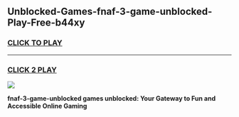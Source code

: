 
## Unblocked-Games-fnaf-3-game-unblocked-Play-Free-b44xy
<h3>
<a href="https://premium76.site?title=fnaf-3-game-unblocked&ref=20M">CLICK TO PLAY</a></h3>
<hr>

<h3>
<a href="https://premium76.site?title=fnaf-3-game-unblocked&ref=20M">CLICK 2 PLAY</a>
  
</h3>

<a href="https://premium76.site?title=fnaf-3-game-unblocked&ref=19M"><img src="https://clearcache.store/games.png"></a>


**fnaf-3-game-unblocked games unblocked: Your Gateway to Fun and Accessible Online Gaming**
